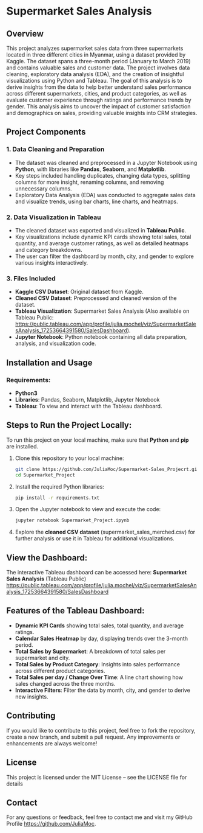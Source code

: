 # Supermarket Sales Analysis

## Overview

This project analyzes supermarket sales data from three supermarkets located in three different cities in Myanmar, using a dataset provided by Kaggle. The dataset spans a three-month period (January to March 2019) and contains valuable sales and customer data. The project involves data cleaning, exploratory data analysis (EDA), and the creation of insightful visualizations using Python and Tableau.
The goal of this analysis is to derive insights from the data to help better understand sales performance across different supermarkets, cities, and product categories, as well as evaluate customer experience through ratings and performance trends by gender. This analysis aims to uncover the impact of customer satisfaction and demographics on sales, providing valuable insights into CRM strategies.

## Project Components

### 1. Data Cleaning and Preparation
- The dataset was cleaned and preprocessed in a Jupyter Notebook using **Python**, with libraries like **Pandas**, **Seaborn**, and **Matplotlib**.
- Key steps included handling duplicates, changing data types, splitting columns for more insight, renaming columns, and removing unnecessary columns.
- Exploratory Data Analysis (EDA) was conducted to aggregate sales data and visualize trends, using bar charts, line charts, and heatmaps.

### 2. Data Visualization in Tableau
- The cleaned dataset was exported and visualized in **Tableau Public**.
- Key visualizations include dynamic KPI cards showing total sales, total quantity, and average customer ratings, as well as detailed heatmaps and category breakdowns.
- The user can filter the dashboard by month, city, and gender to explore various insights interactively.

### 3. Files Included
- **Kaggle CSV Dataset**: Original dataset from Kaggle.
- **Cleaned CSV Dataset**: Preprocessed and cleaned version of the dataset.
- **Tableau Visualization**: Supermarket Sales Analysis (Also available on Tableau Public: https://public.tableau.com/app/profile/julia.mochel/viz/SupermarketSalesAnalysis_17253664391580/SalesDashboard).
- **Jupyter Notebook**: Python notebook containing all data preparation, analysis, and visualization code.

## Installation and Usage
### Requirements:
- **Python3**
- **Libraries**: Pandas, Seaborn, Matplotlib, Jupyter Notebook
- **Tableau**: To view and interact with the Tableau dashboard.

## Steps to Run the Project Locally:
To run this project on your local machine, make sure that **Python** and **pip** are installed.
1. Clone this repository to your local machine:
   ```bash
   git clone https://github.com/JuliaMoc/Supermarket-Sales_Projecrt.git
   cd Supermarket_Project

2. Install the required Python libraries: 
   ```bash
   pip install -r requirements.txt
   
3. Open the Jupyter notebook to view and execute the code:
   ```bash
   jupyter notebook Supermarket_Project.ipynb

4. Explore the **cleaned CSV dataset** (supermarket_sales_merched.csv) for further analysis or use it in Tableau for additional visualizations.

## View the Dashboard:
The interactive Tableau dashboard can be accessed here: **Supermarket Sales Analysis** (Tableau Public) https://public.tableau.com/app/profile/julia.mochel/viz/SupermarketSalesAnalysis_17253664391580/SalesDashboard

## Features of the Tableau Dashboard:
- **Dynamic KPI Cards** showing total sales, total quantity, and average ratings.
- **Calendar Sales Heatmap** by day, displaying trends over the 3-month period.
- **Total Sales by Supermarket**: A breakdown of total sales per supermarket and city.
- **Total Sales by Product Category**: Insights into sales performance across different product categories.
- **Total Sales per day / Change Over Time**: A line chart showing how sales changed across the three months.
- **Interactive Filters**: Filter the data by month, city, and gender to derive new insights.

## Contributing
If you would like to contribute to this project, feel free to fork the repository, create a new branch, and submit a pull request. Any improvements or enhancements are always welcome!

## License
This project is licensed under the MIT License – see the LICENSE file for details

## Contact
For any questions or feedback, feel free to contact me and visit my GitHub Profile https://github.com/JuliaMoc.
```python

```
